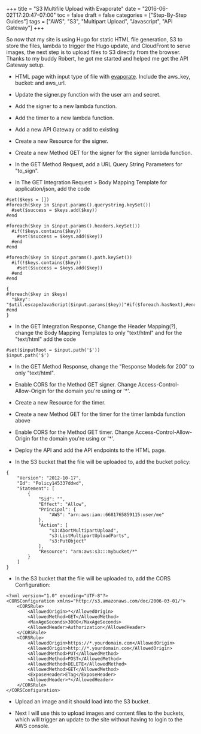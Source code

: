 +++
title = "S3 Multifile Upload with Evaporate"
date = "2016-06-02T17:20:47-07:00"
toc = false
draft = false
categories = ["Step-By-Step Guides"]
tags = ["AWS", "S3", "Multipart Upload", "Javascript", "API Gateway"]
+++

So now that my site is using Hugo for static HTML file generation, S3 to store the files, lambda to trigger the Hugo update, and CloudFront to serve images, the next step is to upload files to S3 directly from the browser.
Thanks to my buddy Robert, he got me started and helped me get the API Gateway setup.

* HTML page with input type of file with [evaporate](https://github.com/TTLabs/EvaporateJS). Include the aws_key, bucket: and aws_url.

* Update the signer.py function with the user arn and secret.

* Add the signer to a new lambda function.

* Add the timer to a new lambda function.

* Add a new API Gateway or add to existing

* Create a new Resource for the signer.

* Create a new Method GET for the signer for the signer lambda function.

* In the GET Method Request, add a URL Query String Parameters for "to_sign".
   
* In The GET Integration Request > Body Mapping Template for application/json, add the code

```
#set($keys = [])
#foreach($key in $input.params().querystring.keySet())
  #set($success = $keys.add($key))
#end

#foreach($key in $input.params().headers.keySet())
  #if(!$keys.contains($key))
    #set($success = $keys.add($key))
  #end
#end

#foreach($key in $input.params().path.keySet())
  #if(!$keys.contains($key))
    #set($success = $keys.add($key))
  #end
#end

{
#foreach($key in $keys)
  "$key": "$util.escapeJavaScript($input.params($key))"#if($foreach.hasNext),#end
#end
}
```
  
* In the GET Integration Response, Change the Header Mapping(?), change the Body    Mapping Templates to only "text/html" and for the "text/html" add the code
   
```
#set($inputRoot = $input.path('$'))
$input.path('$')
```

* In the GET Method Response, change the "Response Models for 200" to only "text/html".

* Enable CORS for the Method GET signer. Change Access-Control-Allow-Origin for the domain you're using or '*'.

* Create a new Resource for the timer.

* Create a new Method GET for the timer for the timer lambda function above

* Enable CORS for the Method GET timer. Change Access-Control-Allow-Origin for the domain you're using or '*'.

* Deploy the API and add the API endpoints to the HTML page.

* In the S3 bucket that the file will be uploaded to, add the bucket policy:

```
{
    "Version": "2012-10-17",
    "Id": "Policy145337ddwd",
    "Statement": [
        {
            "Sid": "",
            "Effect": "Allow",
            "Principal": {
                "AWS": "arn:aws:iam::6681765859115:user/me"
            },
            "Action": [
                "s3:AbortMultipartUpload",
                "s3:ListMultipartUploadParts",
                "s3:PutObject"
            ],
            "Resource": "arn:aws:s3:::mybucket/*"
        }
    ]
}
```

* In the S3 bucket that the file will be uploaded to, add the CORS Configuration:

```
<?xml version="1.0" encoding="UTF-8"?>
<CORSConfiguration xmlns="http://s3.amazonaws.com/doc/2006-03-01/">
    <CORSRule>
        <AllowedOrigin>*</AllowedOrigin>
        <AllowedMethod>GET</AllowedMethod>
        <MaxAgeSeconds>3000</MaxAgeSeconds>
        <AllowedHeader>Authorization</AllowedHeader>
    </CORSRule>
    <CORSRule>
        <AllowedOrigin>https://*.yourdomain.com</AllowedOrigin>
        <AllowedOrigin>http://*.yourdomain.com</AllowedOrigin>
        <AllowedMethod>PUT</AllowedMethod>
        <AllowedMethod>POST</AllowedMethod>
        <AllowedMethod>DELETE</AllowedMethod>
        <AllowedMethod>GET</AllowedMethod>
        <ExposeHeader>ETag</ExposeHeader>
        <AllowedHeader>*</AllowedHeader>
    </CORSRule>
</CORSConfiguration>
```

* Upload an image and it should load into the S3 bucket.

* Next I will use this to upload images and content files to the buckets, which will trigger an update to the site without having to login to the AWS console.